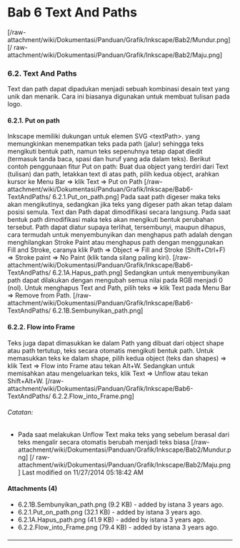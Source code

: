 # Bab 6 Text And Paths
[/raw-attachment/wiki/Dokumentasi/Panduan/Grafik/Inkscape/Bab2/Mundur.png] [/
raw-attachment/wiki/Dokumentasi/Panduan/Grafik/Inkscape/Bab2/Maju.png]
### 6.2. Text And Paths
Text dan path dapat dipadukan menjadi sebuah kombinasi desain text yang unik
dan menarik. Cara ini biasanya digunakan untuk membuat tulisan pada logo.
#### 6.2.1. Put on path
Inkscape memiliki dukungan untuk elemen SVG \<textPath\>. yang memungkinkan
menempatkan teks pada path (jalur) sehingga teks mengikuti bentuk path, namun
teks sepenuhnya tetap dapat diedit (termasuk tanda baca, spasi dan huruf yang
ada dalam teks). Berikut contoh penggunaan fitur Put on path:
Buat dua object yang terdiri dari Text (tulisan) dan path, letakkan text di
atas path, pilih kedua object, arahkan kursor ke Menu Bar => klik Text => Put
on Path
[/raw-attachment/wiki/Dokumentasi/Panduan/Grafik/Inkscape/Bab6-TextAndPaths/
6.2.1.Put_on_path.png]
Pada saat path digeser maka teks akan mengikutinya, sedangkan jika teks yang
digeser path akan tetap dalam posisi semula. Text dan Path dapat dimodifikasi
secara langsung. Pada saat bentuk path dimodifikasi maka teks akan mengikuti
bentuk perubahan tersebut.
Path dapat diatur supaya terlihat, tersembunyi, maupun dihapus, cara termudah
untuk menyembunyikan dan menghapus path adalah dengan menghilangkan Stroke
Paint atau menghapus path dengan menggunakan Fill and Stroke, caranya klik Path
=> Object => Fill and Stroke (Shift+Ctrl+F) => Stroke paint => No Paint (klik
tanda silang paling kiri).
[/raw-attachment/wiki/Dokumentasi/Panduan/Grafik/Inkscape/Bab6-TextAndPaths/
6.2.1A.Hapus_path.png]
Sedangkan untuk menyembunyikan path dapat dilakukan dengan mengubah semua nilai
pada RGB menjadi 0 (nol). Untuk menghapus Text and Path, pilih teks => klik
Text pada Menu Bar => Remove from Path.
[/raw-attachment/wiki/Dokumentasi/Panduan/Grafik/Inkscape/Bab6-TextAndPaths/
6.2.1B.Sembunyikan_path.png]
#### 6.2.2. Flow into Frame
Teks juga dapat dimasukkan ke dalam Path yang dibuat dari object shape atau
path tertutup, teks secara otomatis mengikuti bentuk path. Untuk memasukkan
teks ke dalam shape, pilih kedua object (teks dan shapes) => klik Text => Flow
into Frame atau tekan Alt+W. Sedangkan untuk memisahkan atau mengeluarkan teks,
klik Text => Unflow atau tekan Shift+Alt+W.
[/raw-attachment/wiki/Dokumentasi/Panduan/Grafik/Inkscape/Bab6-TextAndPaths/
6.2.2.Flow_into_Frame.png]
###### Catatan:
  * Pada saat melakukan Unflow Text maka teks yang sebelum berasal dari teks
      mengalir secara otomatis berubah menjadi teks biasa
[/raw-attachment/wiki/Dokumentasi/Panduan/Grafik/Inkscape/Bab2/Mundur.png] [/
raw-attachment/wiki/Dokumentasi/Panduan/Grafik/Inkscape/Bab2/Maju.png]
Last modified on 11/27/2014 05:18:42 AM
#### Attachments (4)
  * 6.2.1B.Sembunyikan_path.png​ (9.2 KB) - added by istana 3 years ago.
  * 6.2.1.Put_on_path.png​ (32.1 KB) - added by istana 3 years ago.
  * 6.2.1A.Hapus_path.png​ (41.9 KB) - added by istana 3 years ago.
  * 6.2.2.Flow_into_Frame.png​ (79.4 KB) - added by istana 3 years ago.
####






---
